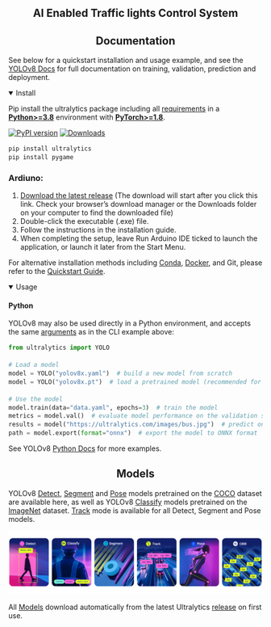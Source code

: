 ## <div align="center">AI Enabled Traffic lights Control System</div>



## <div align="center">Documentation</div>

See below for a quickstart installation and usage example, and see the [YOLOv8 Docs](https://docs.ultralytics.com) for full documentation on training, validation, prediction and deployment.

<details open>
<summary>Install</summary>

Pip install the ultralytics package including all [requirements](https://github.com/ultralytics/ultralytics/blob/main/requirements.txt) in a [**Python>=3.8**](https://www.python.org/) environment with [**PyTorch>=1.8**](https://pytorch.org/get-started/locally/).

[![PyPI version](https://badge.fury.io/py/ultralytics.svg)](https://badge.fury.io/py/ultralytics) [![Downloads](https://static.pepy.tech/badge/ultralytics)](https://pepy.tech/project/ultralytics)

```bash
pip install ultralytics
pip install pygame

```
### Ardiuno:
1. [Download the latest release](https://downloads.arduino.cc/arduino-ide/arduino-ide_latest_Linux_64bit.AppImage?_gl=1*1wvumxl*_ga*MTU0NDE3Njc0NS4xNzAwNjM4MjIw*_ga_NEXN8H46L5*MTcwMTU4NTMzMy4zLjEuMTcwMTU4NTM5Ny4wLjAuMA..*_fplc*WjUxMzdWbHdEN3lrQmRpdTBwQ1l6STA1aVBaNUg2U3lUekVjMGVBSTZxMVdtcmMzTmhucWV6VmlnemhrZW9mYkhsanBGdk9Ed3lueUJkaVM0dmZIUkdtNzdXTHRBZVZGSFQ2UU5tS04lMkJEbWElMkJqMGRVMyUyRnhGanlrOVkxejl3JTNEJTNE) (The download will start after you click this link. Check your browser’s download manager or the Downloads folder on your computer to find the downloaded file)
2. Double-click the executable (.exe) file.
3. Follow the instructions in the installation guide.
4. When completing the setup, leave Run Arduino IDE ticked to launch the application, or launch it later from the Start Menu.

For alternative installation methods including [Conda](https://anaconda.org/conda-forge/ultralytics), [Docker](https://hub.docker.com/r/ultralytics/ultralytics), and Git, please refer to the [Quickstart Guide](https://docs.ultralytics.com/quickstart).

</details>

<details open>
<summary>Usage</summary>

#### Python

YOLOv8 may also be used directly in a Python environment, and accepts the same [arguments](https://docs.ultralytics.com/usage/cfg/) as in the CLI example above:

```python
from ultralytics import YOLO

# Load a model
model = YOLO("yolov8x.yaml")  # build a new model from scratch
model = YOLO("yolov8x.pt")  # load a pretrained model (recommended for training)

# Use the model
model.train(data="data.yaml", epochs=3)  # train the model
metrics = model.val()  # evaluate model performance on the validation set
results = model("https://ultralytics.com/images/bus.jpg")  # predict on an image
path = model.export(format="onnx")  # export the model to ONNX format
```

See YOLOv8 [Python Docs](https://docs.ultralytics.com/usage/python) for more examples.

</details>

## <div align="center">Models</div>

YOLOv8 [Detect](https://docs.ultralytics.com/tasks/detect), [Segment](https://docs.ultralytics.com/tasks/segment) and [Pose](https://docs.ultralytics.com/tasks/pose) models pretrained on the [COCO](https://docs.ultralytics.com/datasets/detect/coco) dataset are available here, as well as YOLOv8 [Classify](https://docs.ultralytics.com/tasks/classify) models pretrained on the [ImageNet](https://docs.ultralytics.com/datasets/classify/imagenet) dataset. [Track](https://docs.ultralytics.com/modes/track) mode is available for all Detect, Segment and Pose models.

<img width="1024" src="https://raw.githubusercontent.com/ultralytics/assets/main/im/banner-tasks.png" alt="Ultralytics YOLO supported tasks">

All [Models](https://github.com/ultralytics/ultralytics/tree/main/ultralytics/cfg/models) download automatically from the latest Ultralytics [release](https://github.com/ultralytics/assets/releases) on first use.


